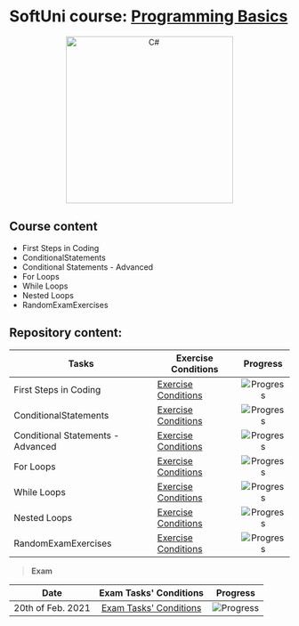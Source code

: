 # SoftUni course: [Programming Basics](https://softuni.bg/trainings/3199/programming-basics-with-csharp-january-2021)


<p align="center">
	<a href="https://docs.microsoft.com/en-us/dotnet/csharp/"><img src="https://www.avenga.com/wp-content/uploads/2020/11/C-Sharp.png" alt="C#" width="300" align="center"></a>
<p>



## Course content

- First Steps in Coding
- ConditionalStatements
- Conditional Statements - Advanced
- For Loops
- While Loops
- Nested Loops
- RandomExamExercises

## Repository content:

Tasks                               | Exercise Conditions                                                                                                                                               | Progress
------------------------------------|-------------------------------------------------------------------------------------------------------------------------------------------------------------------|:------------------:
First Steps in Coding               | [Exercise Conditions](https://github.com/donchodonev/SoftUni-CSharp-Programming-Basics-Nov-2020/tree/master/TaskConditionResources/1.FirstStepsInCoding)		    |![Progress](https://progress-bar.dev/100/?title=done)
ConditionalStatements 	            | [Exercise Conditions](https://github.com/donchodonev/SoftUni-CSharp-Programming-Basics-Nov-2020/tree/master/TaskConditionResources/2.ConditionalStatements)       |![Progress](https://progress-bar.dev/100/?title=done)
Conditional Statements - Advanced   | [Exercise Conditions](https://github.com/donchodonev/SoftUni-CSharp-Programming-Basics-Nov-2020/tree/master/TaskConditionResources/3.NestedConditionalStatements) |![Progress](https://progress-bar.dev/100/?title=done)
For Loops                           | [Exercise Conditions](https://github.com/donchodonev/SoftUni-CSharp-Programming-Basics-Nov-2020/tree/master/TaskConditionResources/4.ForLoops)				    |![Progress](https://progress-bar.dev/100/?title=done)
While Loops                         | [Exercise Conditions](https://github.com/donchodonev/SoftUni-CSharp-Programming-Basics-Nov-2020/tree/master/TaskConditionResources/5.WhileLoops)				    |![Progress](https://progress-bar.dev/100/?title=done)
Nested Loops                        | [Exercise Conditions](https://github.com/donchodonev/SoftUni-CSharp-Programming-Basics-Nov-2020/tree/master/TaskConditionResources/6.NestedLoops)				    |![Progress](https://progress-bar.dev/100/?title=done)
RandomExamExercises                 | [Exercise Conditions](https://github.com/donchodonev/SoftUni-CSharp-Programming-Basics-Nov-2020/blob/master/RandomPre-ExamExercises/Links%20to%20problems.txt)    |![Progress](https://progress-bar.dev/100/?title=done)

> **Exam**

|Date				|Exam Tasks' Conditions																										| Progress
|:-----------------:|:---------------------------------------------------------------------------------------------------------------------:|:-------------------------:
|20th of Feb. 2021		|[Exam Tasks' Conditions](https://github.com/donchodonev/SoftUni-CSharp-Programming-Basics-Nov-2020/tree/master/TaskConditionResources/7.ExamTasks)|![Progress](https://progress-bar.dev/100/?title=done)